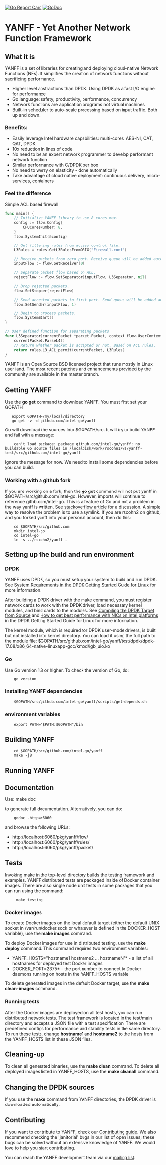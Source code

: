 [![Go Report Card](https://goreportcard.com/badge/github.com/intel-go/yanff)](https://goreportcard.com/report/github.com/intel-go/yanff) 
[![GoDoc](https://godoc.org/github.com/intel-go/yanff?status.svg)](https://godoc.org/github.com/intel-go/yanff)
# YANFF - Yet Another Network Function Framework 

## What it is
YANFF is a set of libraries for creating and deploying cloud-native Network
Functions (NFs). It simplifies the creation of network functions without
sacrificing performance. 
* Higher level abstractions than DPDK. Using DPDK as a fast I/O engine for performance
* Go language: safety, productivity, performance, concurrency
* Network functions are application programs not virtual machines
* Built-in scheduler to auto-scale processing based on input traffic. Both up and down.

### Benefits:
* Easily leverage Intel hardware capabilities: multi-cores, AES-NI, CAT, QAT, DPDK
* 10x reduction in lines of code
* No need to be an expert network programmer to develop performant network function
* Similar performance with C/DPDK per box 
* No need to worry on elasticity - done automatically
* Take advantage of cloud native deployment: continuous delivery, micro-services, containers

### Feel the difference
Simple ACL based firewall
```Go
func main() {
	// Initialize YANFF library to use 8 cores max.   
	config := flow.Config{
		CPUCoresNumber: 8,
	}
	flow.SystemInit(&config)

	// Get filtering rules from access control file.
	L3Rules = rules.GetL3RulesFromORIG("Firewall.conf")

	// Receive packets from zero port. Receive queue will be added automatically.
	inputFlow := flow.SetReceiver(0)

	// Separate packet flow based on ACL.
	rejectFlow := flow.SetSeparator(inputFlow, L3Separator, nil)

	// Drop rejected packets.
	flow.SetStopper(rejectFlow)

	// Send accepted packets to first port. Send queue will be added automatically.
	flow.SetSender(inputFlow, 1)

	// Begin to process packets.
	flow.SystemStart()
}

// User defined function for separating packets
func L3Separator(currentPacket *packet.Packet, context flow.UserContext) bool {
	currentPacket.ParseL4()
	// Return whether packet is accepted or not. Based on ACL rules.
	return rules.L3_ACL_permit(currentPacket, L3Rules)
}
```

YANFF is an Open Source BSD licensed project that runs mostly in Linux user
land. The most recent patches and enhancements provided by the community are
available in the master branch.

## Getting YANFF

Use the **go get** command to download YANFF. You must first set your GOPATH

       export GOPATH=/my/local/directory
       go get -v -d github.com/intel-go/yanff

Go will download the sources into $GOPATH/src. It will try to build YANFF and
fail with a message:

        can't load package: package github.com/intel-go/yanff: no buildable Go source files in /localdisk/work/rscohn1/ws/yanff-test/src/github.com/intel-go/yanff

Ignore the message for now. We need to install some dependencies before you can
build.

### Working with a github fork

If you are working on a fork, then the **go get** command will not put yanff in
$GOPATH/src/github.com/intel-go. However, imports will continue to reference
githb.com/intel-go. This is a feature of Go and not a problem in the way yanff
is written. See [stackoverflow
article](https://stackoverflow.com/questions/14323872/using-forked-package-import-in-go)
for a discussion. A simple way to resolve the problem is to use a symlink. If
you are rscohn2 on github, and you forked yanff into your personal account,
then do this:

        cd $GOPATH/src/github.com
        mkdir intel-go
        cd intel-go
        ln -s ../rscohn2/yanff .

## Setting up the build and run environment

### DPDK
    
YANFF uses DPDK, so you must setup your system to build and run DPDK. See [System
Requirements in the DPDK Getting Started Guide for
Linux](http://dpdk.org/doc/guides/linux_gsg/sys_reqs.html) for more
information.

After building a DPDK driver with the make command, you must register network
cards to work with the DPDK driver, load necessary kernel modules, and bind
cards to the modules. See [Compiling the DPDK Target from
Source](http://dpdk.org/doc/guides/linux_gsg/build_dpdk.html) and [How to get
best performance with NICs on Intel
platforms](http://dpdk.org/doc/guides/linux_gsg/nic_perf_intel_platform.html)
in the DPDK Getting Started Guide for Linux for more information.

The kernel module, which is required for DPDK user-mode drivers, is built but
not installed into kernel directory. You can load it using the full path to the
module file:
$GOPATH/src/github.com/intel-go/yanff/test/dpdk/dpdk-17.08/x86_64-native-linuxapp-gcc/kmod/igb_uio.ko


### Go

Use Go version 1.8 or higher. To check the version of Go, do:

        go version
        
### Installing YANFF dependencies

        $GOPATH/src/github.com/intel-go/yanff/scripts/get-depends.sh

### environment variables
    
        export PATH="$PATH:$GOPATH"/bin
    
## Building YANFF

        cd $GOPATH/src/github.com/intel-go/yanff
        make -j8

## Running YANFF


## Documentation 

Use:
        make doc

to generate full documentation. Alternatively, you can do:

        godoc -http=:6060

and browse the following URLs:

* http://localhost:6060/pkg/yanff/flow/
* http://localhost:6060/pkg/yanff/rules/
* http://localhost:6060/pkg/yanff/packet/

## Tests

Invoking make in the top-level directory builds the testing framework and
examples. YANFF distributed tests are packaged inside of Docker container
images. There are also single node unit tests in some packages that you can
run using the command:

         make testing

### Docker images

To create Docker images on the local default target (either the default UNIX
socket in /var/run/docker.sock or whatever is defined in the DOCKER_HOST
variable), use the **make images** command.

To deploy Docker images for use in distributed testing, use the **make deploy**
command. This command requires two environment variables:

* YANFF_HOSTS="hostname1 hostname2 ... hostnameN"* - a list of all hostnames for deployed test Docker images
* DOCKER_PORT=2375* - the port number to connect to Docker daemons running on hosts in the YANFF_HOSTS variable

To delete generated images in the default Docker target, use the **make
clean-images** command.

### Running tests

After the Docker images are deployed on all test hosts, you can run distributed
network tests. The test framework is located in the test/main directory and
accepts a JSON file with a test specification. There are predefined configs for
performance and stability tests in the same directory. To run these tests,
change **hostname1** and **hostname2** to the hosts from the YANFF_HOSTS list
in these JSON files.

## Cleaning-up

To clean all generated binaries, use the **make clean** command.  To delete all
deployed images listed in YANFF_HOSTS, use the **make cleanall** command.

## Changing the DPDK sources

If you use the **make** command from YANFF directories, the DPDK driver is
downloaded automatically.

## Contributing

If you want to contribute to YANFF, check our [Contributing
guide](https://github.com/intel-go/yanff/blob/master/CONTRIBUTING.md). We also
recommend checking the 'janitorial' bugs in our list of open issues; these bugs
can be solved without an extensive knowledge of YANFF. We would love to help
you start contributing.

You can reach the YANFF development team via our [mailing
list](mailto:areg.melik-adamyan@intel.com).

    
